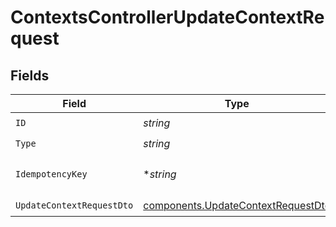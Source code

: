# ContextsControllerUpdateContextRequest


## Fields

| Field                                                                                    | Type                                                                                     | Required                                                                                 | Description                                                                              |
| ---------------------------------------------------------------------------------------- | ---------------------------------------------------------------------------------------- | ---------------------------------------------------------------------------------------- | ---------------------------------------------------------------------------------------- |
| `ID`                                                                                     | *string*                                                                                 | :heavy_check_mark:                                                                       | Context ID                                                                               |
| `Type`                                                                                   | *string*                                                                                 | :heavy_check_mark:                                                                       | Context type                                                                             |
| `IdempotencyKey`                                                                         | **string*                                                                                | :heavy_minus_sign:                                                                       | A header for idempotency purposes                                                        |
| `UpdateContextRequestDto`                                                                | [components.UpdateContextRequestDto](../../models/components/updatecontextrequestdto.md) | :heavy_check_mark:                                                                       | N/A                                                                                      |